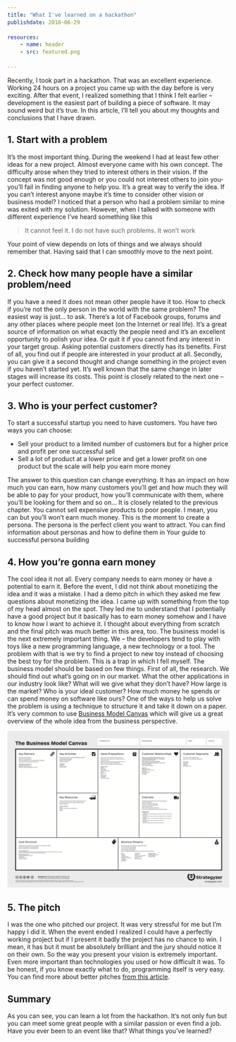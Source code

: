 ```yaml
---
title: "What I've learned on a hackathon"
publishdate: 2018-06-29

resources:
    - name: header
    - src: featured.png

---
```

Recently, I took part in a hackathon. That was an excellent experience. Working 24 hours on a project you came up with the day before is very exciting. After that event, I realized something that I think I felt earlier – development is the easiest part of building a piece of software. It may sound weird but it’s true. In this article, I’ll tell you about my thoughts and conclusions that I have drawn.
## 1. Start with a problem

It’s the most important thing. During the weekend I had at least few other ideas for a new project. Almost everyone came with his own concept. The difficulty arose when they tried to interest others in their vision. If the concept was not good enough or you could not interest others to join you-you’ll fail in finding anyone to help you. It’s a great way to verify the idea. If you can’t interest anyone maybe it’s time to consider other vision or business model?
I noticed that a person who had a problem similar to mine was exited with my solution. However, when I talked with someone with different experience I’ve heard something like this

> It cannot feel it. I do not have such problems. It won’t work

Your point of view depends on lots of things and we always should remember that. Having said that I can smoothly move to the next point.

## 2. Check how many people have a similar problem/need

If you have a need it does not mean other people have it too. How to check if you’re not the only person in the world with the same problem? The easiest way is just… to ask. There’s a lot of Facebook groups, forums and any other places where people meet (on the Internet or real life). It’s a great source of information on what exactly the people need and it’s an excellent opportunity to polish your idea. Or quit it if you cannot find any interest in your target group.
Asking potential customers directly has its benefits. First of all, you find out if people are interested in your product at all. Secondly, you can give it a second thought and change something in the project even if you haven’t started yet. It’s well known that the same change in later stages will increase its costs.
This point is closely related to the next one – your perfect customer.
## 3. Who is your perfect customer?

To start a successful startup you need to have customers. You have two ways you can choose:

* Sell your product to a limited number of customers but for a higher price and profit per one successful sell
* Sell a lot of product at a lower price and get a lower profit on one product but the scale will help you earn more money

The answer to this question can change everything. It has an impact on how much you can earn, how many customers you’ll get and how much they will be able to pay for your product, how you’ll communicate with them, where you’ll be looking for them and so on… It is closely related to the previous chapter. You cannot sell expensive products to poor people. I mean, you can but you’ll won’t earn much money.
This is the moment to create a persona. The persona is the perfect client you want to attract. You can find information about personas and how to define them in Your guide to successful persona building
## 4. How you’re gonna earn money

The cool idea it not all. Every company needs to earn money or have a potential to earn it. Before the event, I did not think about monetizing the idea and it was a mistake. I had a demo pitch in which they asked me few questions about monetizing the idea. I came up with something from the top of my head almost on the spot. They led me to understand that I potentially have a good project but it basically has to earn money somehow and I have to know how I want to achieve it. I thought about everything from scratch and the final pitch was much better in this area, too.
The business model is the next extremely important thing. We – the developers tend to play with toys like a new programming language, a new technology or a tool. The problem with that is we try to find a project to new toy instead of choosing the best toy for the problem. This is a trap in which I fell myself. The business model should be based on few things. First of all, the research. We should find out what’s going on in our market. What the other applications in our industry look like? What will we give what they don’t have? How large is the market? Who is your ideal customer? How much money he spends or can spend money on software like ours?
One of the ways to help us solve the problem is using a technique to structure it and take it down on a paper. It’s very common to use [Business Model Canvas](https://en.wikipedia.org/wiki/Business_Model_Canvas) which will give us a great overview of the whole idea from the business perspective.

![Business Model Canvas](/assets/posts/Business_Model_Canvas.png)

## 5. The pitch
I was the one who pitched our project. It was very stressful for me but I’m happy I did it. When the event ended I realized I could have a perfectly working project but if I present it badly the project has no chance to win. I mean, it has but it must be absolutely brilliant and the jury should notice it on their own.
So the way you present your vision is extremely important. Even more important than technologies you used or how difficult it was. To be honest, if you know exactly what to do, programming itself is very easy.
You can find more about better pitches [from this article](https://medium.com/firm-narrative/want-a-better-pitch-watch-this-328b95c2fd0b).

## Summary

As you can see, you can learn a lot from the hackathon. It’s not only fun but you can meet some great people with a similar passion or even find a job. Have you ever been to an event like that? What things you’ve learned?
